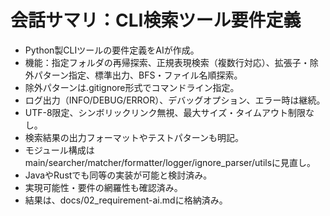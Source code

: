 # 会話サマリ：CLI検索ツール要件定義

- Python製CLIツールの要件定義をAIが作成。
- 機能：指定フォルダの再帰探索、正規表現検索（複数行対応）、拡張子・除外パターン指定、標準出力、BFS・ファイル名順探索。
- 除外パターンは.gitignore形式でコマンドライン指定。
- ログ出力（INFO/DEBUG/ERROR）、デバッグオプション、エラー時は継続。
- UTF-8限定、シンボリックリンク無視、最大サイズ・タイムアウト制限なし。
- 検索結果の出力フォーマットやテストパターンも明記。
- モジュール構成はmain/searcher/matcher/formatter/logger/ignore_parser/utilsに見直し。
- JavaやRustでも同等の実装が可能と検討済み。
- 実現可能性・要件の網羅性も確認済み。
- 結果は、docs/02_requirement-ai.mdに格納済み。
